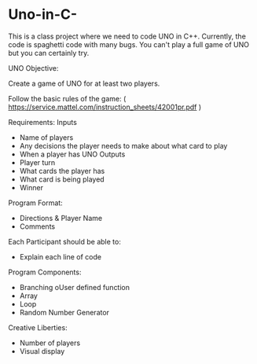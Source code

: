 # Uno-in-C-
This is a class project where we need to code UNO in C++. Currently, the code is spaghetti code with many bugs. You can't play a full game of UNO but you can certainly try.

UNO Objective:

Create a game of UNO for at least two players.

Follow the basic rules of the game: ( https://service.mattel.com/instruction_sheets/42001pr.pdf )

Requirements: Inputs 
+ Name of players
+ Any decisions the player needs to make about what card to play
+ When a player has UNO Outputs
+ Player turn
+ What cards the player has
+ What card is being played
+ Winner

Program Format:
+ Directions & Player Name
+ Comments

Each Participant should be able to:
+ Explain each line of code

Program Components:
+ Branching oUser defined function
+ Array
+ Loop
+ Random Number Generator

Creative Liberties:
+ Number of players
+ Visual display 
